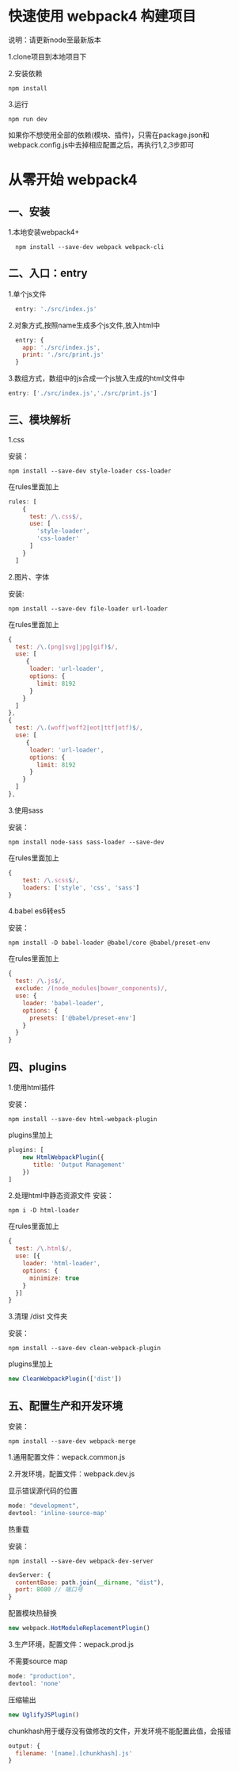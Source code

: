 # 快速使用 webpack4 构建项目
  
说明：请更新node至最新版本

1.clone项目到本地项目下

2.安装依赖
```shell
npm install
```

3.运行
```shell
npm run dev
```

如果你不想使用全部的依赖(模块、插件)，只需在package.json和webpack.config.js中去掉相应配置之后，再执行1,2,3步即可


# 从零开始 webpack4

## 一、安装

1.本地安装webpack4+
```shell
  npm install --save-dev webpack webpack-cli
```

## 二、入口：entry

1.单个js文件

``` javascript
  entry: './src/index.js'
```

2.对象方式,按照name生成多个js文件,放入html中

``` javascript
  entry: {
    app: './src/index.js',
    print: './src/print.js'
  }
```

3.数组方式，数组中的js合成一个js放入生成的html文件中

``` javascript
entry: ['./src/index.js','./src/print.js']
```

## 三、模块解析

1.css

安装：
``` shell
npm install --save-dev style-loader css-loader
```

在rules里面加上

``` javascript
rules: [
    {
      test: /\.css$/,
      use: [
        'style-loader',
        'css-loader'
      ]
    }
  ]
```

2.图片、字体

安装:
``` shell
npm install --save-dev file-loader url-loader
```

在rules里面加上

``` javascript
{
  test: /\.(png|svg|jpg|gif)$/,
  use: [
     {
      loader: 'url-loader',
      options: {
        limit: 8192
      }
    }
  ]
},
{
  test: /\.(woff|woff2|eot|ttf|otf)$/,
  use: [
     {
      loader: 'url-loader',
      options: {
        limit: 8192
      }
    }
  ]
},
```

3.使用sass

安装：
``` shell
npm install node-sass sass-loader --save-dev
```

在rules里面加上
``` javascript
{
    test: /\.scss$/,
    loaders: ['style', 'css', 'sass']
}
```

4.babel es6转es5

安装：
``` shell
npm install -D babel-loader @babel/core @babel/preset-env
```

在rules里面加上
``` javascript
{
  test: /\.js$/,
  exclude: /(node_modules|bower_components)/,
  use: {
    loader: 'babel-loader',
    options: {
      presets: ['@babel/preset-env']
    }
  }
}
```


## 四、plugins

1.使用html插件

安装：
``` shell
npm install --save-dev html-webpack-plugin
```
plugins里加上

``` javascript
plugins: [
    new HtmlWebpackPlugin({
       title: 'Output Management'
    })
]
```

2.处理html中静态资源文件
安装：
``` shell
npm i -D html-loader
```

在rules里面加上
``` javascript
{
  test: /\.html$/,
  use: [{
    loader: 'html-loader',
    options: {
      minimize: true
    }
  }]
}
```

3.清理 /dist 文件夹

安装：
``` shell
npm install --save-dev clean-webpack-plugin
```

plugins里加上
``` javascript
new CleanWebpackPlugin(['dist'])
```

## 五、配置生产和开发环境

安装：
``` shell
npm install --save-dev webpack-merge
```

1.通用配置文件：wepack.common.js 

2.开发环境，配置文件：webpack.dev.js

显示错误源代码的位置
``` javascript
mode: "development",
devtool: 'inline-source-map'
```

热重载

安装：
``` shell
npm install --save-dev webpack-dev-server
```

``` javascript
devServer: {
  contentBase: path.join(__dirname, "dist"),
  port: 8080 // 端口号
}     
```

配置模块热替换
``` javascript
new webpack.HotModuleReplacementPlugin()
```

3.生产环境，配置文件：wepack.prod.js

不需要source map
``` javascript
mode: "production",
devtool: 'none'
```

压缩输出
``` javascript
new UglifyJSPlugin()
```

chunkhash用于缓存没有做修改的文件，开发环境不能配置此值，会报错
``` javascript
output: {
  filename: '[name].[chunkhash].js'
}
```
